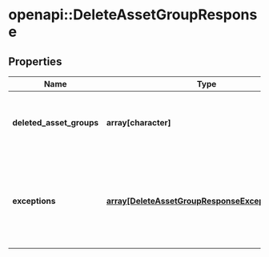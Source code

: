 # openapi::DeleteAssetGroupResponse


## Properties
Name | Type | Description | Notes
------------ | ------------- | ------------- | -------------
**deleted_asset_groups** | **array[character]** | A list of ids of successfully deleted asset groups. | [optional] 
**exceptions** | [**array[DeleteAssetGroupResponseExceptionsInner]**](DeleteAssetGroupResponse_exceptions_inner.md) | A list of errors associated with the asset groups. Will be returned if there is an error. | [optional] 


